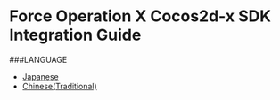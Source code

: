 # Force Operation X Cocos2d-x SDK Integration Guide

###LANGUAGE
* [Japanese](./lang/ja/README.md)
* [Chinese(Traditional)](./lang/zh-tw/README.md)
